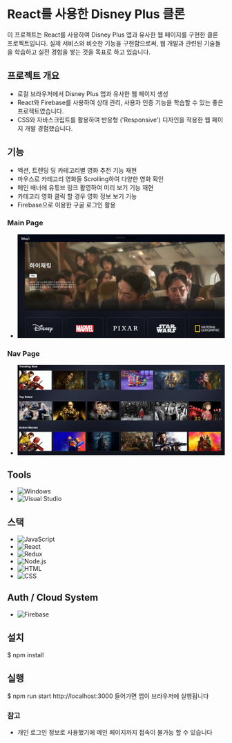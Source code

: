 # React를 사용한 Disney Plus 클론

이 프로젝트는 React를 사용하여 Disney Plus 앱과 유사한 웹 페이지를 구현한 클론 프로젝트입니다. 실제 서비스와 비슷한 기능을 구현함으로써, 웹 개발과 관련된 기술들을 학습하고 실전 경험을 쌓는 것을 목표로 하고 있습니다.

## 프로젝트 개요

- 로컬 브라우저에서 Disney Plus 앱과 유사한 웹 페이지 생성
- React와 Firebase를 사용하여 상태 관리, 사용자 인증 기능을 학습할 수 있는 좋은 프로젝트였습니다.
- CSS와 자바스크립트를 활용하여 반응형 ('Responsive') 디자인을 적용한 웹 페이지 개발 경험했습니다. 

## 기능

- 액션, 트렌딩 딩 카테고리별 영화 추천 기능 재현
- 마우스로 카테고리 영화들 Scrolling하여 다양한 영화 확인
- 메인 배너에 유튜브 링크 활영하여 미리 보기 기능 재현
- 카테고리 영화 클릭 할 경우 영화 정보 보기 기능
- Firebase으로 이용한 구굴 로그인 활용 

### Main Page
- ![Main_Page](./public/screenshots/Disney%20plus-main%20page.png)

### Nav Page
- ![Nav_page](./public/screenshots/Disney%20plus-nav%20page.png)

## Tools
- ![Windows](https://custom-icon-badges.demolab.com/badge/Windows-0078D6?logo=windows11&logoColor=white)
- ![Visual Studio](https://custom-icon-badges.demolab.com/badge/Visual%20Studio-5C2D91.svg?&logo=visual-studio&logoColor=white)

## 스택
- ![JavaScript](https://img.shields.io/badge/JavaScript-F7DF1E?logo=javascript&logoColor=000)
- ![React](https://img.shields.io/badge/React-%2320232a.svg?logo=react&logoColor=%2361DAFB)
- ![Redux](https://img.shields.io/badge/Redux-764ABC?logo=redux&logoColor=fff)
- ![Node.js](https://img.shields.io/badge/Node.js-6DA55F?logo=node.js&logoColor=white)
- ![HTML](https://img.shields.io/badge/HTML-%23E34F26.svg?logo=html5&logoColor=white)
- ![CSS](https://img.shields.io/badge/CSS-1572B6?logo=css3&logoColor=fff)

## Auth / Cloud System
- ![Firebase](https://img.shields.io/badge/Firebase-039BE5?logo=Firebase&logoColor=white)

## 설치

$ npm install

## 실행

$ npm run start
http://localhost:3000 들어가면 앱이 브라우저에 실행됩니다

### 참고
- 개인 로그인 정보로 사용했기에 메인 페이지까지 접속이 불가능 할 수 있습니다